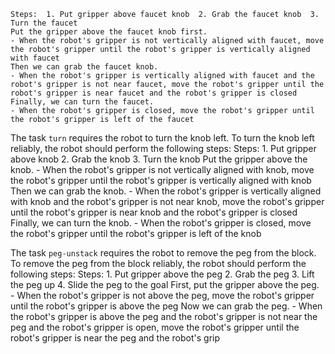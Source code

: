 
    Steps:  1. Put gripper above faucet knob  2. Grab the faucet knob  3. Turn the faucet
    Put the gripper above the faucet knob first.
    - When the robot's gripper is not vertically aligned with faucet, move the robot's gripper until the robot's gripper is vertically aligned with faucet
    Then we can grab the faucet knob.
    - When the robot's gripper is vertically aligned with faucet and the robot's gripper is not near faucet, move the robot's gripper until the robot's gripper is near faucet and the robot's gripper is closed
    Finally, we can turn the faucet.
    - When the robot's gripper is closed, move the robot's gripper until the robot's gripper is left of the faucet

The task `turn` requires the robot to turn the knob left.
To turn the knob left reliably, the robot should perform the following steps:
    Steps:  1. Put gripper above knob  2. Grab the knob  3. Turn the knob
    Put the gripper above the knob.
    - When the robot's gripper is not vertically aligned with knob, move the robot's gripper until the robot's gripper is vertically aligned with knob
    Then we can grab the knob.
    - When the robot's gripper is vertically aligned with knob and the robot's gripper is not near knob, move the robot's gripper until the robot's gripper is near knob and the robot's gripper is closed
    Finally, we can turn the knob.
    - When the robot's gripper is closed, move the robot's gripper until the robot's gripper is left of the knob

The task `peg-unstack` requires the robot to remove the peg from the block.
To remove the peg from the block reliably, the robot should perform the following steps:
    Steps:  1. Put gripper above the peg  2. Grab the peg  3. Lift the peg up  4. Slide the peg to the goal
    First, put the gripper above the peg.
    - When the robot's gripper is not above the peg, move the robot's gripper until the robot's gripper is above the peg
    Now we can grab the peg.
    - When the robot's gripper is above the peg and the robot's gripper is not near the peg and the robot's gripper is open, move the robot's gripper until the robot's gripper is near the peg and the robot's grip